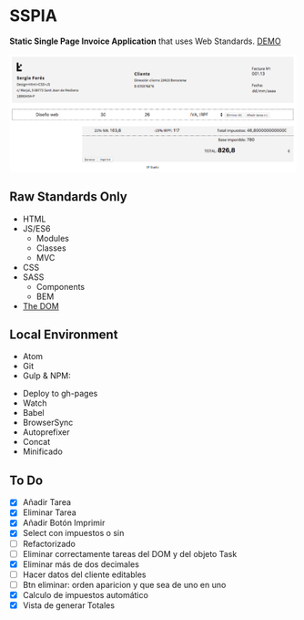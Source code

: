 # SSPIA
**Static Single Page Invoice Application** that uses Web Standards. [DEMO](http://t0t.github.io/sspia/)

![Screenshot](./screenshot.png)

## Raw Standards Only

  - HTML
  - JS/ES6
    - Modules
    - Classes
    - MVC
  - CSS
  - SASS
    - Components
    - BEM
  - [The DOM](https://developer.mozilla.org/en-US/docs/Web/API/Document_Object_Model)

## Local Environment

 * Atom
 * Git
 * Gulp & NPM:
  - Deploy to gh-pages
  - Watch
  - Babel
  - BrowserSync
  - Autoprefixer
  - Concat
  - Minificado

## To Do

- [x] Añadir Tarea
- [x] Eliminar Tarea
- [x] Añadir Botón Imprimir
- [x] Select con impuestos o sin
- [ ] Refactorizado
- [ ] Eliminar correctamente tareas del DOM y del objeto Task
- [x] Eliminar más de dos decimales
- [ ] Hacer datos del cliente editables
- [ ] Btn eliminar: orden aparicion y que sea de uno en uno
- [x] Calculo de impuestos automático
- [x] Vista de generar Totales
